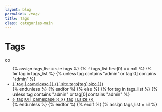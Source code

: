 ```yaml
---
layout: blog
permalink: /tag/
title: Tags
class: categories-main
---
```


<h1 class="categories-title">Tags</h1>
<img class="archive-comment" src="{{ "/assets/images/comments-bubble-archive.gif" | relative_url }}" width="17" height="14" alt="comment" scale="0">

<div class="entries">
  <ul class="entry-list">
    {% assign tags_list = site.tags %}
      {% if tags_list.first[0] == null %}
        {% for tag in tags_list %}
          {% unless tag contains "admin" or tag[0] contains "admin" %}
          <li><a class="category-link" href="{{ category | downcase | downcase | url_escape | strip | replace: ' ', '-' }}">{{ tag | camelcase }} ({{ site.tags[tag].size }})
            <!-- <span class="comments_number">0</span> -->
          </a></li>
          {% endunless %}
        {% endfor %}
      {% else %}
        {% for tag in tags_list %}
          {% unless tag contains "admin" or tag[0] contains "admin" %}
          <li><a class="category-link" href="{{ category[0] | downcase | url_escape | strip | replace: ' ', '-' }}">{{ tag[0] | camelcase }} ({{ tag[1].size }})
            <!-- <span class="comments_number">0</span> -->
          </a></li>
          {% endunless %}
        {% endfor %}
      {% endif %}
    {% assign tags_list = nil %}  </ul>
</div><!--end entry-list-->

<div class="navigation">
  <div class="alignleft"></div>
  <div class="alignright"></div>
</div><!--end navigation-->
